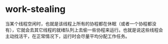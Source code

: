 # work-stealing

当某个线程空闲时，也就是该线程上所有的协程都在休眠（或者一个协程都没有），它就会去其它线程的就绪队列上去偷一些协程来运行。也就是说这些线程会主动找活干，在正常情况下，运行时会尽量平均分配工作任务。